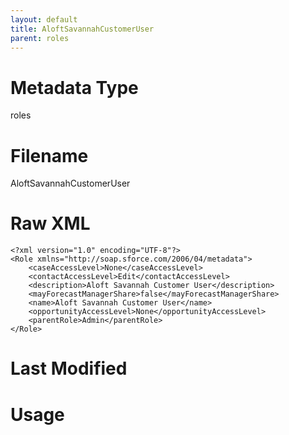 ```yaml
---
layout: default
title: AloftSavannahCustomerUser
parent: roles
---
```

# Metadata Type
roles


# Filename 
AloftSavannahCustomerUser


# Raw XML
```
<?xml version="1.0" encoding="UTF-8"?>
<Role xmlns="http://soap.sforce.com/2006/04/metadata">
    <caseAccessLevel>None</caseAccessLevel>
    <contactAccessLevel>Edit</contactAccessLevel>
    <description>Aloft Savannah Customer User</description>
    <mayForecastManagerShare>false</mayForecastManagerShare>
    <name>Aloft Savannah Customer User</name>
    <opportunityAccessLevel>None</opportunityAccessLevel>
    <parentRole>Admin</parentRole>
</Role>
```


# Last Modified


# Usage
